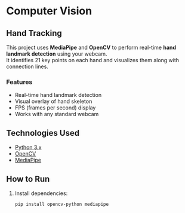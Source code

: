 # Computer Vision
## Hand Tracking
This project uses **MediaPipe** and **OpenCV** to perform real-time **hand landmark detection** using your webcam.  
It identifies 21 key points on each hand and visualizes them along with connection lines.

### Features
- Real-time hand landmark detection  
- Visual overlay of hand skeleton  
- FPS (frames per second) display  
- Works with any standard webcam  

## Technologies Used
- [Python 3.x](https://www.python.org/)
- [OpenCV](https://opencv.org/)
- [MediaPipe](https://developers.google.com/mediapipe)

## How to Run
1. Install dependencies:
   ```bash
   pip install opencv-python mediapipe
